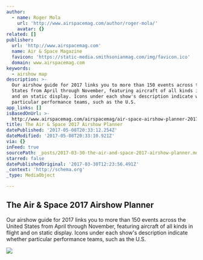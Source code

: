```yaml
---
author:
  - name: Roger Mola
    url: 'http://www.airspacemag.com/author/roger-mola/'
    avatar: {}
related: []
publisher:
  url: 'http://www.airspacemag.com'
  name: Air & Space Magazine
  favicon: 'https://static-media.smithsonianmag.com/img/favicon.ico'
  domain: www.airspacemag.com
keywords:
  - airshow map
description: >-
  Our airshow guide for 2017 links you to more than 150 events across the United
  States from April through November, featuring aircraft of all kinds in flight
  and on static display. Icons under each show's description indicate whether
  particular performance teams, such as the U.S.
app_links: []
isBasedOnUrl: >-
  http://www.airspacemag.com/airspacemag/air-space-airshow-planner-2017-180962685/
title: The Air & Space 2017 Airshow Planner
datePublished: '2017-05-08T20:33:12.254Z'
dateModified: '2017-05-08T20:33:10.921Z'
via: {}
inFeed: true
sourcePath: _posts/2017-03-30-the-air-and-space-2017-airshow-planner.md
starred: false
datePublishedOriginal: '2017-03-30T12:23:56.491Z'
_context: 'http://schema.org'
_type: MediaObject

---
```

<article style=""><h1>The Air &amp; Space 2017 Airshow Planner</h1><p>Our airshow guide for 2017 links you to more than 150 events across the United States from April through November, featuring aircraft of all kinds in flight and on static display. Icons under each show's description indicate whether particular performance teams, such as the U.S.</p><img src="https://thumbs-media.smithsonianmag.com/filer/42/df/42df8dfe-1563-482d-8a28-24888b064eae/2017_photo_option_4.jpg__1072x720_q85_crop.jpg" /></article>